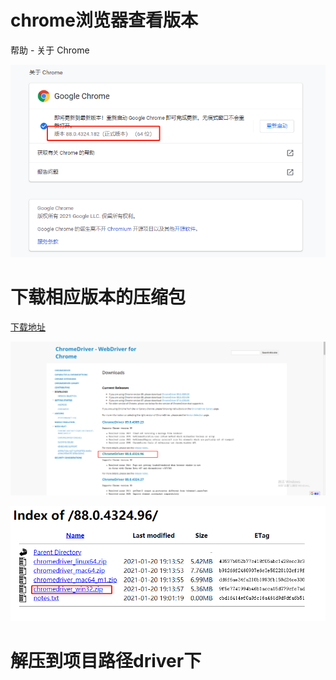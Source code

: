 # chrome浏览器查看版本
帮助 - 关于 Chrome

![图片alt](./imgs/chrome_1.png)

# 下载相应版本的压缩包
[下载地址](https://chromedriver.chromium.org/downloads)

![图片alt](./imgs/chrome_2.png)

![图片alt](./imgs/chrome_3.png)

# 解压到项目路径driver下